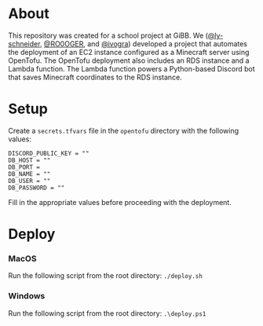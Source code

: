 # About

This repository was created for a school project at GiBB. We ([@ly-schneider](https://github.com/ly-schneider), [@RO0OGER](https://github.com/RO0OGER), and [@ivogra](https://github.com/ivogra)) developed a project that automates the deployment of an EC2 instance configured as a Minecraft server using OpenTofu. The OpenTofu deployment also includes an RDS instance and a Lambda function. The Lambda function powers a Python-based Discord bot that saves Minecraft coordinates to the RDS instance.

# Setup

Create a `secrets.tfvars` file in the `opentofu` directory with the following values:

```
DISCORD_PUBLIC_KEY = ""
DB_HOST = ""
DB_PORT = 
DB_NAME = ""
DB_USER = ""
DB_PASSWORD = ""
```

Fill in the appropriate values before proceeding with the deployment.

# Deploy

### MacOS

Run the following script from the root directory:
`./deploy.sh`

### Windows

Run the following script from the root directory:
`.\deploy.ps1`